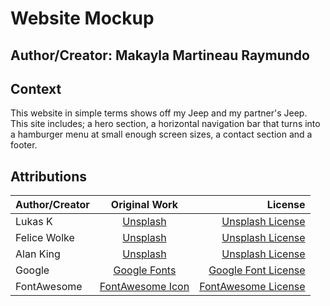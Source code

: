 # Website Mockup
## Author/Creator: Makayla Martineau Raymundo
## Context
This website in simple terms shows off my Jeep and my partner's Jeep. This site includes; a hero section, a horizontal navigation bar that turns into a hamburger menu at small enough screen sizes, a contact section and a footer.

## Attributions
| Author/Creator| Original Work          | License  |
| ------------- |:-------------:|---------:|
|Lukas K | [Unsplash](https://unsplash.com/photos/03G6xINyvwA) |[Unsplash License](https://unsplash.com/license)|
|Felice Wolke | [Unsplash](https://unsplash.com/photos/tafH41VpVH8) |[Unsplash License](https://unsplash.com/license)|
|Alan King | [Unsplash](https://unsplash.com/photos/KZv7w34tluA) |[Unsplash License](https://unsplash.com/license)|
|Google | [Google Fonts](https://fonts.google.com/?preview.text_type=custom) |[Google Font License](https://fonts.google.com/attribution)|
|FontAwesome | [FontAwesome Icon](https://fontawesome.com/icons/bars?style=solid) |[FontAwesome License](https://fontawesome.com/license#license)|
